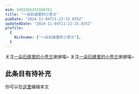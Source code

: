 ```yaml
---
mid: 3493265433168761
title: "一朵石缝里的小苍兰"
pubDate: "2024-11-04T11:22:15.835Z"
updatedDate: "2024-11-04T11:22:15.835Z"
profile:
  {
    Nickname: ["一朵石缝里的小苍兰"],
  }
---
```


关注[一朵石缝里的小苍兰](https://space.bilibili.com/3493265433168761)谢谢喵~ 关注[一朵石缝里的小苍兰](https://space.bilibili.com/3493265433168761)谢谢喵~

## 此条目有待补充
你可以在[这里](https://github.com/Yuhanawa/VTuber.ICU/edit/master/src/content/v/一朵石缝里的小苍兰/index.md)编辑本文
